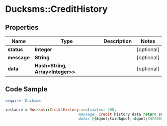# Ducksms::CreditHistory

## Properties

Name | Type | Description | Notes
------------ | ------------- | ------------- | -------------
**status** | **Integer** |  | [optional] 
**message** | **String** |  | [optional] 
**data** | **Hash&lt;String, Array&lt;Integer&gt;&gt;** |  | [optional] 

## Code Sample

```ruby
require 'Ducksms'

instance = Ducksms::CreditHistory.new(status: 200,
                                 message: Credit history data return successfully,
                                 data: [{&quot;txid&quot;:&quot;342660487&quot;,&quot;type&quot;:&quot;charge&quot;,&quot;amount&quot;:1,&quot;description&quot;:&quot;SMS credit charge&quot;,&quot;smsid&quot;:&quot;1201910908&quot;},{&quot;txid&quot;:&quot;1220368389&quot;,&quot;type&quot;:&quot;charge&quot;,&quot;amount&quot;:2,&quot;description&quot;:&quot;SMS credit charge&quot;,&quot;smsid&quot;:&quot;634967613&quot;}])
```


